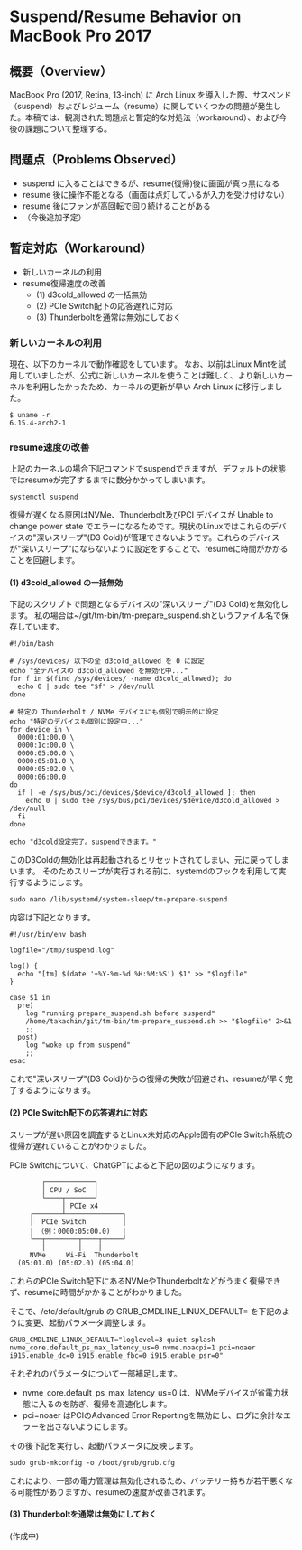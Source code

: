 # Suspend/Resume Behavior on MacBook Pro 2017

## 概要（Overview）

MacBook Pro (2017, Retina, 13-inch) に Arch Linux を導入した際、サスペンド（suspend）およびレジューム（resume）に関していくつかの問題が発生した。本稿では、観測された問題点と暫定的な対処法（workaround）、および今後の課題について整理する。

## 問題点（Problems Observed）

- suspend に入ることはできるが、resume(復帰)後に画面が真っ黒になる
- resume 後に操作不能となる（画面は点灯しているが入力を受け付けない）
- resume 後にファンが高回転で回り続けることがある
- （今後追加予定）

## 暫定対応（Workaround）

- 新しいカーネルの利用
- resume復帰速度の改善
    - (1) d3cold_allowed の一括無効
    - (2) PCIe Switch配下の応答遅れに対応
    - (3) Thunderboltを通常は無効にしておく

### 新しいカーネルの利用

現在、以下のカーネルで動作確認をしています。
なお、以前はLinux Mintを試用していましたが、公式に新しいカーネルを使うことは難しく、より新しいカーネルを利用したかったため、カーネルの更新が早い Arch Linux に移行しました。

```
$ uname -r
6.15.4-arch2-1
```

### resume速度の改善

上記のカーネルの場合下記コマンドでsuspendできますが、デフォルトの状態ではresumeが完了するまでに数分かかってしまいます。

```
systemctl suspend 
```

復帰が遅くなる原因はNVMe、Thunderbolt及びPCI デバイスが Unable to change power state でエラーになるためです。現状のLinuxではこれらのデバイスの"深いスリープ"(D3 Cold)が管理できないようです。これらのデバイスが"深いスリープ"にならないように設定をすることで、resumeに時間がかかることを回避します。

#### (1) d3cold_allowed の一括無効

下記のスクリプトで問題となるデバイスの"深いスリープ"(D3 Cold)を無効化します。
私の場合は~/git/tm-bin/tm-prepare_suspend.shというファイル名で保存しています。

```
#!/bin/bash

# /sys/devices/ 以下の全 d3cold_allowed を 0 に設定
echo "全デバイスの d3cold_allowed を無効化中..."
for f in $(find /sys/devices/ -name d3cold_allowed); do
  echo 0 | sudo tee "$f" > /dev/null
done

# 特定の Thunderbolt / NVMe デバイスにも個別で明示的に設定
echo "特定のデバイスも個別に設定中..."
for device in \
  0000:01:00.0 \
  0000:1c:00.0 \
  0000:05:00.0 \
  0000:05:01.0 \
  0000:05:02.0 \
  0000:06:00.0
do
  if [ -e /sys/bus/pci/devices/$device/d3cold_allowed ]; then
    echo 0 | sudo tee /sys/bus/pci/devices/$device/d3cold_allowed > /dev/null
  fi
done

echo "d3cold設定完了。suspendできます。"
```

このD3Coldの無効化は再起動されるとリセットされてしまい、元に戻ってしまいます。
そのためスリープが実行される前に、systemdのフックを利用して実行するようにします。

```
sudo nano /lib/systemd/system-sleep/tm-prepare-suspend
```

内容は下記となります。

```
#!/usr/bin/env bash

logfile="/tmp/suspend.log"

log() {
  echo "[tm] $(date '+%Y-%m-%d %H:%M:%S') $1" >> "$logfile"
}

case $1 in
  pre)
    log "running prepare_suspend.sh before suspend"
    /home/takachin/git/tm-bin/tm-prepare_suspend.sh >> "$logfile" 2>&1
    ;;
  post)
    log "woke up from suspend"
    ;;
esac
```

これで"深いスリープ"(D3 Cold)からの復帰の失敗が回避され、resumeが早く完了するようになります。

#### (2) PCIe Switch配下の応答遅れに対応

スリープが遅い原因を調査するとLinux未対応のApple固有のPCIe Switch系統の復帰が遅れていることがわかりました。

PCIe Switchについて、ChatGPTによると下記の図のようになります。
```
        ┌────────────┐
        │ CPU / SoC  │
        └────┬───────┘
             │ PCIe x4
     ┌───────┴──────────────┐
     │  PCIe Switch         │
     │ （例：0000:05:00.0)   │
     └──┬────────┬────┬─────┘
        │        │    │
     NVMe     Wi-Fi  Thunderbolt
  (05:01.0) (05:02.0) (05:04.0)
```
これらのPCIe Switch配下にあるNVMeやThunderboltなどがうまく復帰できず、resumeに時間がかかることがわかりました。

そこで、/etc/default/grub の GRUB_CMDLINE_LINUX_DEFAULT= を下記のように変更、起動パラメータ調整します。

```
GRUB_CMDLINE_LINUX_DEFAULT="loglevel=3 quiet splash nvme_core.default_ps_max_latency_us=0 nvme.noacpi=1 pci=noaer i915.enable_dc=0 i915.enable_fbc=0 i915.enable_psr=0"
```

それぞれのパラメータについて一部補足します。

- nvme_core.default_ps_max_latency_us=0 は、NVMeデバイスが省電力状態に入るのを防ぎ、復帰を高速化します。
- pci=noaer はPCIのAdvanced Error Reportingを無効にし、ログに余計なエラーを出さないようにします。

その後下記を実行し、起動パラメータに反映します。

```
sudo grub-mkconfig -o /boot/grub/grub.cfg
```

これにより、一部の電力管理は無効化されるため、バッテリー持ちが若干悪くなる可能性がありますが、resumeの速度が改善されます。

#### (3) Thunderboltを通常は無効にしておく

(作成中)